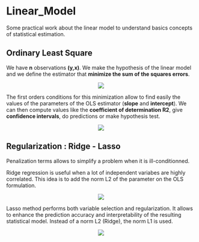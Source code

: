 # Linear_Model
Some practical work about the linear model to understand basics concepts of statistical estimation.

## Ordinary Least Square

We have **n** observations **(y,x)**. We make the hypothesis of the linear model and we define the estimator that **minimize the sum of the squares errors**. 

<p align="center">
  <img src="https://user-images.githubusercontent.com/45081450/126046784-4378a94d-738d-4e95-b039-8a5368b35158.png" />
</p>

The first orders conditions for this minimization allow to find easily the values of the parameters of the OLS estimator (**slope** and **intercept**). 
We can then compute values like the **coefficient of determination R2**, give **confidence intervals**, do predictions or make hypothesis test.

<p align="center">
  <img src="https://user-images.githubusercontent.com/45081450/126046701-c51f36d8-5363-4fef-a166-7d6864f87eed.png" />
</p>

## Regularization : Ridge - Lasso

Penalization terms allows to simplify a problem when it is ill-conditionned.

Ridge regression is useful when a lot of independent variabes are highly correlated. This idea is to add the norm L2 of the parameter on the OLS formulation.

<p align="center">
  <img src="https://user-images.githubusercontent.com/45081450/126047161-9fac9c52-b730-4566-90f1-3d2b8eeafb05.png" />
</p>

Lasso method performs both variable selection and regularization. It allows to enhance the prediction accuracy and interpretability of the resulting statistical model. Instead of a norm L2 (Ridge), the norm L1 is used.

<p align="center">
  <img src="https://user-images.githubusercontent.com/45081450/126047248-cd335dc2-a4e1-4e15-b8a1-afc21779c2bb.png" />
</p>

